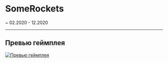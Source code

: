 # SomeRockets

~ 02.2020 - 12.2020
____
## Превью геймплея
[![Превью геймплея](https://github.com/sergezhu/SomeRockets/tree/master/readme/pic1.png)](https://youtu.be/cmUW9TOHNVw)